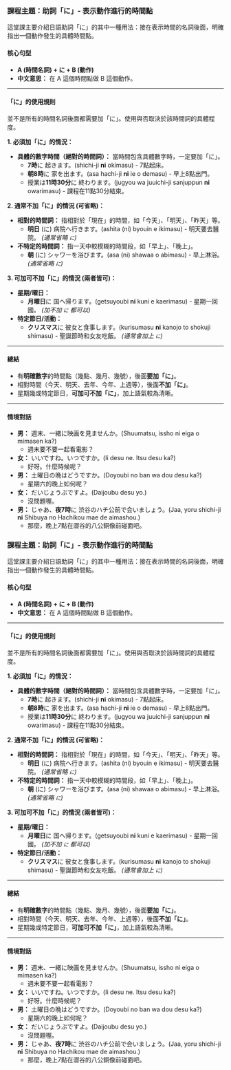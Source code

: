 


### **課程主題：助詞「に」- 表示動作進行的時間點**

這堂課主要介紹日語助詞「に」的其中一種用法：接在表示時間的名詞後面，明確指出一個動作發生的具體時間點。

#### **核心句型**

*   **A (時間名詞) + に + B (動作)**
*   **中文意思：** 在 A 這個時間點做 B 這個動作。

---

#### **「に」的使用規則**

並不是所有的時間名詞後面都需要加「に」。使用與否取決於該時間詞的具體程度。

**1. 必須加「に」的情況：**
*   **具體的數字時間（絕對的時間詞）：** 當時間包含具體數字時，一定要加「に」。
    *   **7時**に 起きます。(shichi-ji **ni** okimasu) - 7點起床。
    *   **朝8時**に 家を出ます。(asa hachi-ji **ni** ie o demasu) - 早上8點出門。
    *   授業は**11時30分**に 終わります。(jugyou wa juuichi-ji sanjuppun **ni** owarimasu) - 課程在11點30分結束。

**2. 通常不加「に」的情況 (可省略)：**
*   **相對的時間詞：** 指相對於「現在」的時間，如「今天」、「明天」、「昨天」等。
    *   **明日** (に) 病院へ行きます。(ashita (ni) byouin e ikimasu) - 明天要去醫院。 *(通常省略 `に`)*
*   **不特定的時間詞：** 指一天中較模糊的時間段，如「早上」、「晚上」。
    *   **朝** (に) シャワーを浴びます。(asa (ni) shawaa o abimasu) - 早上淋浴。 *(通常省略 `に`)*

**3. 可加可不加「に」的情況 (兩者皆可)：**
*   **星期/曜日：**
    *   **月曜日**に 国へ帰ります。(getsuyoubi **ni** kuni e kaerimasu) - 星期一回國。 *(加不加 `に` 都可以)*
*   **特定節日/活動：**
    *   **クリスマス**に 彼女と食事します。(kurisumasu **ni** kanojo to shokuji shimasu) - 聖誕節時和女友吃飯。 *(通常會加上 `に`)*

---

#### **總結**

*   有**明確數字**的時間點（幾點、幾月、幾號），後面**要加「に」**。
*   相對時間（今天、明天、去年、今年、上週等），後面**不加「に」**。
*   星期幾或特定節日，**可加可不加「に」**，加上語氣較為清晰。

---

#### **情境對話**

*   **男：** 週末、一緒に映画を見ませんか。(Shuumatsu, issho ni eiga o mimasen ka?)
    *   週末要不要一起看電影？
*   **女：** いいですね。いつですか。(Ii desu ne. Itsu desu ka?)
    *   好呀。什麼時候呢？
*   **男：** 土曜日の晩はどうですか。(Doyoubi no ban wa dou desu ka?)
    *   星期六的晚上如何呢？
*   **女：** だいじょうぶですよ。(Daijoubu desu yo.)
    *   沒問題喔。
*   **男：** じゃあ、**夜7時**に 渋谷のハチ公前で会いましょう。(Jaa, yoru shichi-ji **ni** Shibuya no Hachikou mae de aimashou.)
    *   那麼，晚上7點在澀谷的八公銅像前碰面吧。



### **課程主題：助詞「に」- 表示動作進行的時間點**

這堂課主要介紹日語助詞「に」的其中一種用法：接在表示時間的名詞後面，明確指出一個動作發生的具體時間點。

#### **核心句型**

*   **A (時間名詞) + に + B (動作)**
*   **中文意思：** 在 A 這個時間點做 B 這個動作。

---

#### **「に」的使用規則**

並不是所有的時間名詞後面都需要加「に」。使用與否取決於該時間詞的具體程度。

**1. 必須加「に」的情況：**
*   **具體的數字時間（絕對的時間詞）：** 當時間包含具體數字時，一定要加「に」。
    *   **7時**に 起きます。(shichi-ji **ni** okimasu) - 7點起床。
    *   **朝8時**に 家を出ます。(asa hachi-ji **ni** ie o demasu) - 早上8點出門。
    *   授業は**11時30分**に 終わります。(jugyou wa juuichi-ji sanjuppun **ni** owarimasu) - 課程在11點30分結束。

**2. 通常不加「に」的情況 (可省略)：**
*   **相對的時間詞：** 指相對於「現在」的時間，如「今天」、「明天」、「昨天」等。
    *   **明日** (に) 病院へ行きます。(ashita (ni) byouin e ikimasu) - 明天要去醫院。 *(通常省略 `に`)*
*   **不特定的時間詞：** 指一天中較模糊的時間段，如「早上」、「晚上」。
    *   **朝** (に) シャワーを浴びます。(asa (ni) shawaa o abimasu) - 早上淋浴。 *(通常省略 `に`)*

**3. 可加可不加「に」的情況 (兩者皆可)：**
*   **星期/曜日：**
    *   **月曜日**に 国へ帰ります。(getsuyoubi **ni** kuni e kaerimasu) - 星期一回國。 *(加不加 `に` 都可以)*
*   **特定節日/活動：**
    *   **クリスマス**に 彼女と食事します。(kurisumasu **ni** kanojo to shokuji shimasu) - 聖誕節時和女友吃飯。 *(通常會加上 `に`)*

---

#### **總結**

*   有**明確數字**的時間點（幾點、幾月、幾號），後面**要加「に」**。
*   相對時間（今天、明天、去年、今年、上週等），後面**不加「に」**。
*   星期幾或特定節日，**可加可不加「に」**，加上語氣較為清晰。

---

#### **情境對話**

*   **男：** 週末、一緒に映画を見ませんか。(Shuumatsu, issho ni eiga o mimasen ka?)
    *   週末要不要一起看電影？
*   **女：** いいですね。いつですか。(Ii desu ne. Itsu desu ka?)
    *   好呀。什麼時候呢？
*   **男：** 土曜日の晩はどうですか。(Doyoubi no ban wa dou desu ka?)
    *   星期六的晚上如何呢？
*   **女：** だいじょうぶですよ。(Daijoubu desu yo.)
    *   沒問題喔。
*   **男：** じゃあ、**夜7時**に 渋谷のハチ公前で会いましょう。(Jaa, yoru shichi-ji **ni** Shibuya no Hachikou mae de aimashou.)
    *   那麼，晚上7點在澀谷的八公銅像前碰面吧。
